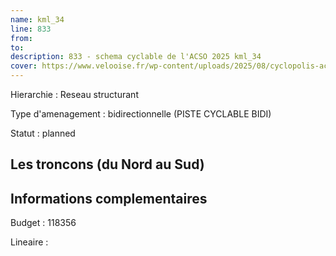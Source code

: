 ```yaml
---
name: kml_34 
line: 833
from: 
to:  
description: 833 - schema cyclable de l'ACSO 2025 kml_34 
cover: https://www.velooise.fr/wp-content/uploads/2025/08/cyclopolis-acso-833.jpg
---
```

Hierarchie : Reseau structurant

Type d'amenagement : bidirectionnelle (PISTE CYCLABLE BIDI)

Statut : planned

## Les troncons (du Nord au Sud)

## Informations complementaires

Budget  : 118356 

Lineaire :

